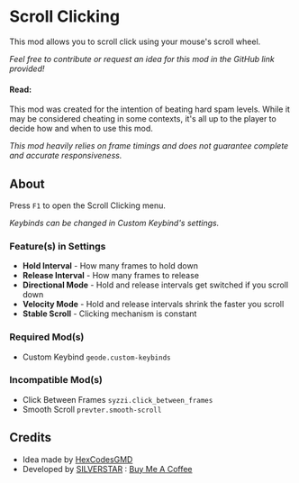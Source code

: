# Scroll Clicking
This mod allows you to scroll click using your mouse's scroll wheel.

*Feel free to <cy>contribute</c> or <cy>request</c> an idea for this mod in the GitHub link provided!*

#### Read:
This mod was created for the intention of <cg>beating hard spam levels.</c> While it may be considered <cr>cheating</c> in some contexts, it's all up to the player to decide how and when to use this mod.

*<cr>This mod heavily relies on frame timings and does not guarantee complete and accurate responsiveness.</c>*

## About
Press `F1` to open the Scroll Clicking menu.

*<cy>Keybinds can be changed in Custom Keybind's settings.</c>*

### Feature(s) in Settings
- **Hold Interval** - How many frames to hold down
- **Release Interval** - How many frames to release
- **Directional Mode** - Hold and release intervals get switched if you scroll down
- **Velocity Mode** - Hold and release intervals shrink the faster you scroll
- **Stable Scroll** - Clicking mechanism is constant

### Required Mod(s)
- Custom Keybind `geode.custom-keybinds`

### Incompatible Mod(s)
- Click Between Frames `syzzi.click_between_frames`
- Smooth Scroll `prevter.smooth-scroll`

## Credits
- Idea made by [HexCodesGMD](https://discord.com/users/1222327935315218506)
- Developed by [SILVERSTAR](https://github.com/silver984) : [Buy Me A Coffee](https://ko-fi.com/silverstar_)